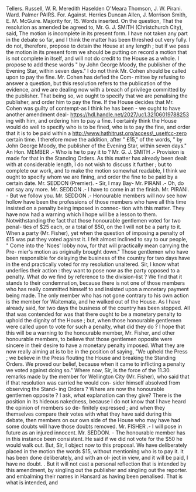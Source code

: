 Tellers. Russell, W. R. Meredith Haselden O'Meara Thomson, J. W. Pirani. Ward. Palmer PAIRS. For. Against. Herries Duncan Allen, J. Morrison Smith, E. M. McGuire. Majority for, 15. Words inserted. On the question, That the resolution as amended be agreed to, Mr. G. J. SMITH (Christchurch City), said, The motion is incomplete in its present form. I have not taken any part in the debate so far, and I think the matter has been threshed out very fully. I do not, therefore, propose to detain the House at any length ; but if we pass the motion in its present form we should be putting on record a motion that is not complete in itself, and will not do credit to the House as a whole. I propose to add these words " by John George Moody, the publisher of the Evening Star, within seven days." I do not think Mr. Cohen should be called upon to pay the fine. Mr. Cohen has defied the Com- mittee by refusing to answer a question, but this resolution refers to the publication of the evidence, and we are dealing now with a breach of privilege committed by the publisher. That being so, we ought to specify that we are penalising the publisher, and order him to pay the fine. If the House decides that Mr. Cohen was guilty of contempt-as I think he has been - we ought to have another amendment deal- https://hdl.handle.net/2027/uc1.32106019788253 ing with him, and ordering him to pay a fine. I certainly think the House would do well to specify who is to be fined, who is to pay the fine, and order that it is to be paid within a http://www.hathitrust.org/access\_use#cc-zero certain time. I therefore move the addition, after " £15," of the words, " by John George Moody, the publisher of the Evening Star, within seven days." An Hon. MEMBER .- Who is he to pay it to ? Mr. G. J. SMITH .- Provision is made for that in the Standing Orders. As this matter has already been dealt with at considerable length, I do not wish to discuss it further ; but to complete our work, and to make the motion somewhat readable, I think we ought to specify whom we are fining, and order the fine to be paid by a certain date. Mr. SEDDON (Premier). - Sir, I may Bay- Mr. PIRANI .- Oh, do not say any more. Mr. SEDDON .- I have to come in at the finish. Mr. PIRANI. - But we follow you. Mr. SEDDON .- Honourable members will nov see how hollow have been the professions of those members who have all this time insisted on a penalty being imposed in connec- tion with this matter. They have now had a warning which I hope will be a lesson to them. Notwithstanding the fact that those honourable gentlemen voted for two penal- ties of $25 each, or a total of $50, on the I will not be a party to it. When a party (Mr. Fisher), yet when the question of imposing a penalty of £15 was put they voted against it. I felt almost inclined to say to our people, " Come into the 'Noes' lobby now, for that will practically mean carrying the Pre- mier's motion as originally brought down." Those gentlemen who have been responsible for delaying the business of the country for two days have in the end practically voted for my resolution unaltered. Sir, I know what underlies their action : they want to pose now as the party opposed to a penalty. What do we find by reference to the division-list ? We find that it stands to their condemnation, because there is not one of those members who has really committed himself to and insisted upon a monetary payment being made. The only member who has not gone contrary to his own action is the member for Waitemata, and he walked out of the House. As I have already said, for two days the business of the country has been stopped. All that was contended for was that there ought to be a monetary penalty to uphold the dignity of the House ; but, when those honourable gentlemen were called upon to vote for such a penalty, what did they do ? I hope that this will be a warning to the honourable member, Mr. Fisher, and other honourable members, to believe that those gentlemen opposite were sincere in their desire to have a monetary penalty imposed. What they are now really aiming at is to be in the position of saying, "We upheld the Press ; we believe in the Press flouting the House and breaking the Standing Orders. We proved our belief, because when it came to inflicting a penalty we voted against doing so." Where now, Sir, is the force of the 11.30. remarks made by the member for Wellington City (Mr. Fisher), who said that if that resolution was carried he would con- sider himself absolved from observing the Stand- ing Orders ? Where are now the honourable gentlemen opposite ? I ask, what explanation can they give? There is the position in its hideous nakedness, because I do not know that I have heard the opinion of members so de- finitely expressed ; and when they themselves compare their votes with what they have said during this debate, then members on our own side of the House who may have had some doubts will have those doubts removed. Mr. FISHER .- I will pose in future as an injured innocent. Mr. SEDDON. - The honourable member has in this instance been consistent. He said if we did not vote for the $50 he would walk out. But, Sir, I object now to this proposal. We have deliberately placed in the motion the words $15, without mentioning who is to pay it. It has been done deliberately, and with an ol- ject in view, and it will be paid, I have no doubt. . But it will not cast a personal reflection that is intended by this amendment, by singling out the publisher and singling out the reporter. and embalming their names in Hansard as having been penalised. That is what is intended, and 